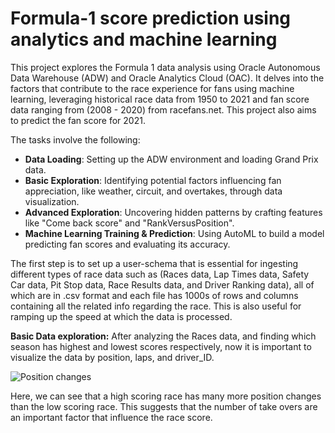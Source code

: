 # Formula-1 score prediction using analytics and machine learning

This project explores the Formula 1 data analysis using Oracle Autonomous Data Warehouse (ADW) and Oracle Analytics Cloud (OAC). It delves into the factors that contribute to the race experience for fans using machine learning, leveraging historical race data from 1950 to 2021 and fan score data ranging from (2008 - 2020) from racefans.net. This project also aims to predict the fan score for 2021.

The tasks involve the following:
- **Data Loading**: Setting up the ADW environment and loading Grand Prix data.
- **Basic Exploration**: Identifying potential factors influencing fan appreciation, like weather, circuit, and overtakes, through data visualization.
- **Advanced Exploration**: Uncovering hidden patterns by crafting features like "Come back score" and "RankVersusPosition".
- **Machine Learning Training & Prediction**: Using AutoML to build a model predicting fan scores and evaluating its accuracy.


The first step is to set up a user-schema that is essential for ingesting different types of race data such as (Races data, Lap Times data, Safety Car data, Pit Stop data, Race Results data, and Driver Ranking data), all of which are in .csv format and each file has 1000s of rows and columns containing all the related info regarding the race. This is also useful for ramping up the speed at which the data is processed.



**Basic Data exploration:**
After analyzing the Races data, and finding which season has highest and lowest scores respectively, now it is important to visualize the data by position, laps, and driver_ID.

![Position changes](https://github.com/pnsudhanva/Formula-1-score-prediction-using-analytics-and-machine-learning/assets/14261453/912994fc-be0f-4ab0-83fc-10d2b18a2e8a)

Here, we can see that a high scoring race has many more position changes than the low scoring race. This suggests that the number of take overs are an important factor that influence the race score.
